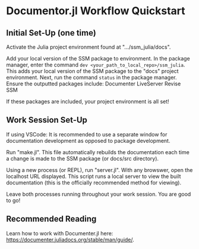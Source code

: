 # Documentor.jl Workflow Quickstart

## Initial Set-Up (one time)
Activate the Julia project environment found at ".../ssm_julia/docs". 

Add your local version of the SSM package to environment. In the package manager, enter the command ```dev <your_path_to_local_repo>/ssm_julia```. This adds your local version of the SSM package to the "docs" project environment. Next, run the command ```status``` in the package manager. Ensure the outputted packages include:
Documenter
LiveServer
Revise
SSM

If these packages are included, your project environment is all set!

## Work Session Set-Up
If using VSCode: It is recommended to use a separate window for documentation development as opposed to package development.

Run "make.jl". This file automatically rebuilds the documentation each time a change is made to the SSM package (or docs/src directory). 

Using a new process (or REPL), run "server.jl". With any browswer, open the localhost URL displayed. This script runs a local server to view the built documentation (this is the officially recommended method for viewing). 

Leave both processes running throughout your work session. You are good to go!

## Recommended Reading

Learn how to work with Documenter.jl here: https://documenter.juliadocs.org/stable/man/guide/.